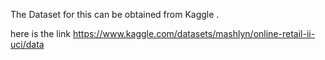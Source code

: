 The Dataset for this can be obtained from Kaggle .


here is the link https://www.kaggle.com/datasets/mashlyn/online-retail-ii-uci/data
